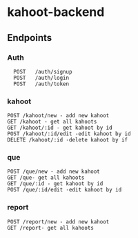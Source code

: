 # kahoot-backend

## Endpoints
 ### Auth
 ```
   POST   /auth/signup
   POST   /auth/login
   POST   /auth/token
```
### kahoot
``` 
POST /kahoot/new - add new kahoot
GET /kahoot - get all kahoots
GET /kahoot/:id - get kahoot by id
POST /kahoot/:id/edit -edit kahoot by id
DELETE /kahoot/:id -delete kahoot by if
```
### que
```
POST /que/new - add new kahoot
GET /que- get all kahoots
GET /que/:id - get kahoot by id
POST /que/:id/edit -edit kahoot by id
```
### report
```
POST /report/new - add new kahoot
GET /report- get all kahoots

```
